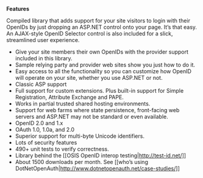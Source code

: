 **Features**

Compiled library that adds support for your site visitors to login with their OpenIDs by just dropping an ASP.NET control onto your page. It’s that easy. An AJAX-style OpenID Selector control is also included for a slick, streamlined user experience.

* Give your site members their own OpenIDs with the provider support included in this library.
* Sample relying party and provider web sites show you just how to do it.
* Easy access to all the functionality so you can customize how OpenID will operate on your site, whether you use ASP.NET or not.
* Classic ASP support
* Full support for custom extensions. Plus built-in support for Simple Registration, Attribute Exchange and PAPE.
* Works in partial trusted shared hosting environments.
* Support for web farms where state persistence, front-facing web servers and ASP.NET may not be standard or even available.
* OpenID 2.0 and 1.x
* OAuth 1.0, 1.0a, and 2.0
* Superior support for multi-byte Unicode identifiers.
* Lots of security features
* 490+ unit tests to verify correctness.
* Library behind the [[OSIS OpenID interop testing|http://test-id.net/]]
* About 1500 downloads per month. See [[who’s using DotNetOpenAuth|http://www.dotnetopenauth.net/case-studies/]]